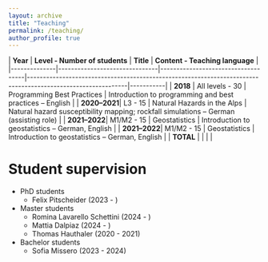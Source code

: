 ```yaml
---
layout: archive
title: "Teaching"
permalink: /teaching/
author_profile: true
---
```



| **Year**     | **Level - Number of students** | **Title**                          | **Content - Teaching language**                                                                            |
|--------------|-------------------------------|------------------------------------|-------------------------------------------------------------------------------------------------------------|-----------|
| **2018**     | All levels - 30               | Programming Best Practices         | Introduction to programming and best practices – English                                                    |
| **2020–2021**| L3 - 15                       | Natural Hazards in the Alps        | Natural hazard susceptibility mapping; rockfall simulations – German (assisting role)                       |
| **2021–2022**| M1/M2 - 15                    | Geostatistics                      | Introduction to geostatistics – German, English                                                             |
| **2021–2022**| M1/M2 - 15                    | Geostatistics                      | Introduction to geostatistics – German, English                                                             |
| **TOTAL**    |                               |                                    |                                                                                                             |


Student supervision
======
* PhD students
  * Felix Pitscheider (2023 - )
* Master students
  * Romina Lavarello Schettini (2024 - )
  * Mattia Dalpiaz (2024 - )
  * Thomas Hauthaler (2020 - 2021)
* Bachelor students
  * Sofia Missero (2023 - 2024)
